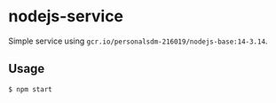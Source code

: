 # nodejs-service

Simple service using `gcr.io/personalsdm-216019/nodejs-base:14-3.14`.

## Usage

```shell
$ npm start
```
 


